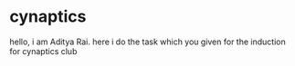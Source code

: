 # cynaptics
hello, i am Aditya Rai.
here i do the task which you given for the induction for cynaptics club
